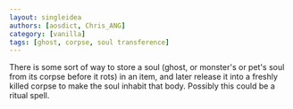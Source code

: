 ```yaml
---
layout: singleidea
authors: [aosdict, Chris_ANG]
category: [vanilla]
tags: [ghost, corpse, soul transference]
---
```

There is some sort of way to store a soul (ghost, or monster's or pet's soul from its corpse before it rots) in an item, and later release it into a freshly killed corpse to make the soul inhabit that body. Possibly this could be a ritual spell.
